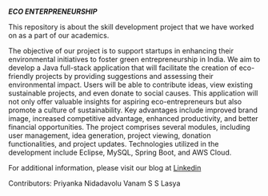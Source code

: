 ***ECO ENTERPRENEURSHIP***


This repository is about the skill development project that we have worked on as a part of our academics.

The objective of our project is to support startups in enhancing their environmental initiatives to foster green entrepreneurship in India. We aim to develop a Java full-stack application that will facilitate the creation of eco-friendly projects by providing suggestions and assessing their environmental impact. Users will be able to contribute ideas, view existing sustainable projects, and even donate to social causes. This application will not only offer valuable insights for aspiring eco-entrepreneurs but also promote a culture of sustainability. Key advantages include improved brand image, increased competitive advantage, enhanced productivity, and better financial opportunities. The project comprises several modules, including user management, idea generation, project viewing, donation functionalities, and project updates. Technologies utilized in the development include Eclipse, MySQL, Spring Boot, and AWS Cloud.

For additional information, please visit our blog at [Linkedin](https://www.linkedin.com/pulse/eco-entrepreneurship-nidadavolu-s-p-priyanka/) 


Contributors: Priyanka Nidadavolu
              Vanam S S Lasya
